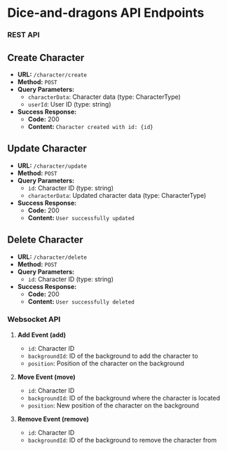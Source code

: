 # Dice-and-dragons API Endpoints

### REST API
## Create Character

- **URL:** `/character/create`
- **Method:** `POST`
- **Query Parameters:**
  - `characterData`: Character data (type: CharacterType)
  - `userId`: User ID (type: string)
- **Success Response:**
  - **Code:** 200
  - **Content:** `Character created with id: {id}`

## Update Character

- **URL:** `/character/update`
- **Method:** `POST`
- **Query Parameters:**
  - `id`: Character ID (type: string)
  - `characterData`: Updated character data (type: CharacterType)
- **Success Response:**
  - **Code:** 200
  - **Content:** `User successfully updated`

## Delete Character

- **URL:** `/character/delete`
- **Method:** `POST`
- **Query Parameters:**
  - `id`: Character ID (type: string)
- **Success Response:**
  - **Code:** 200
  - **Content:** `User successfully deleted`

### Websocket API

1. **Add Event (add)**
   - `id`: Character ID
   - `backgroundId`: ID of the background to add the character to
   - `position`: Position of the character on the background

2. **Move Event (move)**
   - `id`: Character ID
   - `backgroundId`: ID of the background where the character is located
   - `position`: New position of the character on the background

3. **Remove Event (remove)**
   - `id`: Character ID
   - `backgroundId`: ID of the background to remove the character from